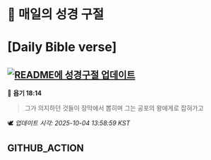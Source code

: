 # 🙏 매일의 성경 구절
# [Daily Bible verse]
## [![README에 성경구절 업데이트](https://github.com/DONGSUKA/first_test/actions/workflows/update-readme-bible.yml/badge.svg)](https://github.com/DONGSUKA/first_test/actions/workflows/update-readme-bible.yml)
<!-- START_BIBLE_VERSE -->
📖 **욥기 18:14**
> 그가 의지하던 것들이 장막에서 뽑히며 그는 공포의 왕에게로 잡혀가고

🕊️ _업데이트 시각: 2025-10-04 13:58:59 KST_
  <!-- END_BIBLE_VERSE -->
## GITHUB_ACTION
